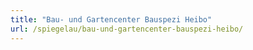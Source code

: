 ```yaml
---
title: "Bau- und Gartencenter Bauspezi Heibo"
url: /spiegelau/bau-und-gartencenter-bauspezi-heibo/
---
```

